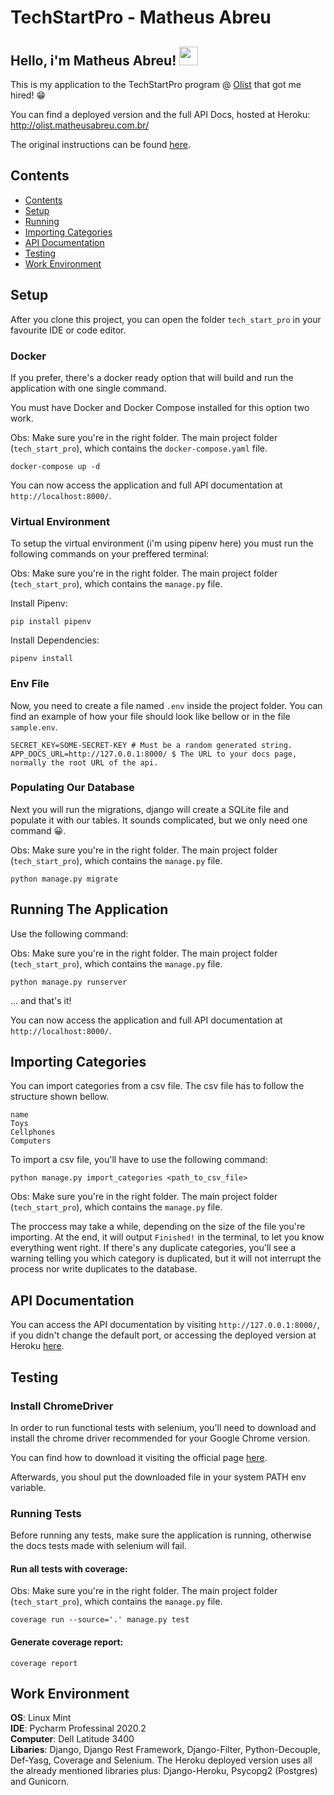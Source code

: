 # TechStartPro - Matheus Abreu

## Hello, i'm Matheus Abreu! <img src="https://raw.githubusercontent.com/MartinHeinz/MartinHeinz/master/wave.gif" width="30px">

This is my application to the TechStartPro program @ [Olist](https://olist.com/) that got me hired! :grin:
<br>

You can find a deployed version and the full API Docs, hosted at Heroku: http://olist.matheusabreu.com.br/

The original instructions can be found [here](INSTRUCTIONS.md).

## Contents

- [Contents](#contents)
- [Setup](#Setup)
- [Running](#running-the-application)
- [Importing Categories](#importing-categories)
- [API Documentation](#api-documentation)
- [Testing](#testing)
- [Work Environment](#work-environment)

## Setup

After you clone this project, you can open the folder `tech_start_pro` in your favourite IDE or code editor.

### Docker

If you prefer, there's a docker ready option that will build and run the application with one single command.

You must have Docker and Docker Compose installed for this option two work.

Obs: Make sure you're in the right folder. The main project folder (`tech_start_pro`), which contains the `docker-compose.yaml` file.

```
docker-compose up -d
```

You can now access the application and full API documentation at `http://localhost:8000/`.

### Virtual Environment

To setup the virtual environment (i'm using pipenv here) you must run the following commands on your preffered terminal:

Obs: Make sure you're in the right folder. The main project folder (`tech_start_pro`), which contains the `manage.py` file.

Install Pipenv:

```
pip install pipenv
```

Install Dependencies:

```
pipenv install
```

### Env File

Now, you need to create a file named `.env` inside the project folder. You can find an example of how your file should look like bellow or in the file `sample.env`.

```
SECRET_KEY=SOME-SECRET-KEY # Must be a random generated string.
APP_DOCS_URL=http://127.0.0.1:8000/ $ The URL to your docs page, normally the root URL of the api.
```

### Populating Our Database

Next you will run the migrations, django will create a SQLite file and populate it with our tables. It sounds complicated, but we only need one command 😀.

Obs: Make sure you're in the right folder. The main project folder (`tech_start_pro`), which contains the `manage.py` file.

```
python manage.py migrate
```

## Running The Application

Use the following command:

Obs: Make sure you're in the right folder. The main project folder (`tech_start_pro`), which contains the `manage.py` file.

```
python manage.py runserver
```

... and that's it!

You can now access the application and full API documentation at `http://localhost:8000/`.

## Importing Categories

You can import categories from a csv file. The csv file has to follow the structure shown bellow.

```
name
Toys
Cellphones
Computers
```

To import a csv file, you'll have to use the following command:

```
python manage.py import_categories <path_to_csv_file>
```

Obs: Make sure you're in the right folder. The main project folder (`tech_start_pro`), which contains the `manage.py` file.

The proccess may take a while, depending on the size of the file you're importing. At the end, it will output `Finished!` in the terminal, to let you know everything went right. If there's any duplicate categories, you'll see a warning telling you which category is duplicated, but it will not interrupt the process nor write duplicates to the database.

## API Documentation

You can access the API documentation by visiting `http://127.0.0.1:8000/`, if you didn't change the default port, or accessing the deployed version at Heroku [here](http://olist.matheusabreu.com.br/).

## Testing

### Install ChromeDriver
In order to run functional tests with selenium, you'll need to download and install the chrome driver recommended for your Google Chrome version.

You can find how to download it visiting the official page [here](https://sites.google.com/a/chromium.org/chromedriver/downloads).

Afterwards, you shoul put the downloaded file in your system PATH env variable.

### Running Tests
Before running any tests, make sure the application is running, otherwise the docs tests made with selenium will fail.

#### Run all tests with coverage:

Obs: Make sure you're in the right folder. The main project folder (`tech_start_pro`), which contains the `manage.py` file.

```
coverage run --source='.' manage.py test
```

#### Generate coverage report:

```
coverage report
```

## Work Environment

**OS**: Linux Mint<br>
**IDE**: Pycharm Professinal 2020.2<br>
**Computer**: Dell Latitude 3400<br>
**Libaries**: Django, Django Rest Framework, Django-Filter, Python-Decouple, Def-Yasg, Coverage and Selenium. The Heroku deployed version uses all the already mentioned libraries plus: Django-Heroku, Psycopg2 (Postgres) and Gunicorn.
